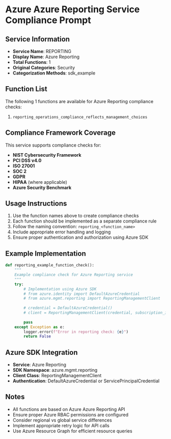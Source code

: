 # Azure Azure Reporting Service Compliance Prompt

## Service Information
- **Service Name**: REPORTING
- **Display Name**: Azure Reporting
- **Total Functions**: 1
- **Original Categories**: Security
- **Categorization Methods**: sdk_example

## Function List
The following 1 functions are available for Azure Reporting compliance checks:

1. `reporting_operations_compliance_reflects_management_choices`


## Compliance Framework Coverage
This service supports compliance checks for:
- **NIST Cybersecurity Framework**
- **PCI DSS v4.0**
- **ISO 27001**
- **SOC 2**
- **GDPR**
- **HIPAA** (where applicable)
- **Azure Security Benchmark**

## Usage Instructions
1. Use the function names above to create compliance checks
2. Each function should be implemented as a separate compliance rule
3. Follow the naming convention: `reporting_<function_name>`
4. Include appropriate error handling and logging
5. Ensure proper authentication and authorization using Azure SDK

## Example Implementation
```python
def reporting_example_function_check():
    """
    Example compliance check for Azure Reporting service
    """
    try:
        # Implementation using Azure SDK
        # from azure.identity import DefaultAzureCredential
        # from azure.mgmt.reporting import ReportingManagementClient
        
        # credential = DefaultAzureCredential()
        # client = ReportingManagementClient(credential, subscription_id)
        
        pass
    except Exception as e:
        logger.error(f"Error in reporting check: {e}")
        return False
```

## Azure SDK Integration
- **Service**: Azure Reporting
- **SDK Namespace**: azure.mgmt.reporting
- **Client Class**: ReportingManagementClient
- **Authentication**: DefaultAzureCredential or ServicePrincipalCredential

## Notes
- All functions are based on Azure Azure Reporting API
- Ensure proper Azure RBAC permissions are configured
- Consider regional vs global service differences
- Implement appropriate retry logic for API calls
- Use Azure Resource Graph for efficient resource queries
